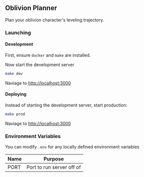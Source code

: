 ## Oblivion Planner

Plan your oblivion character's leveling trajectory.

### Launching

#### Development

First, ensure `docker` and `make` are installed.

Now start the development server

```bash
make dev
```

Naviage to [http://localhost:3000](http://localhost:3000)

#### Deploying

Instead of starting the development server, start production:

```bash
make prod
```

Naviage to [http://localhost:3000](http://localhost:3000)

### Environment Variables

You can modify `.env` for any locally defined environment variables

| Name | Purpose                   |
| ---- | ------------------------- |
| PORT | Port to run server off of |
